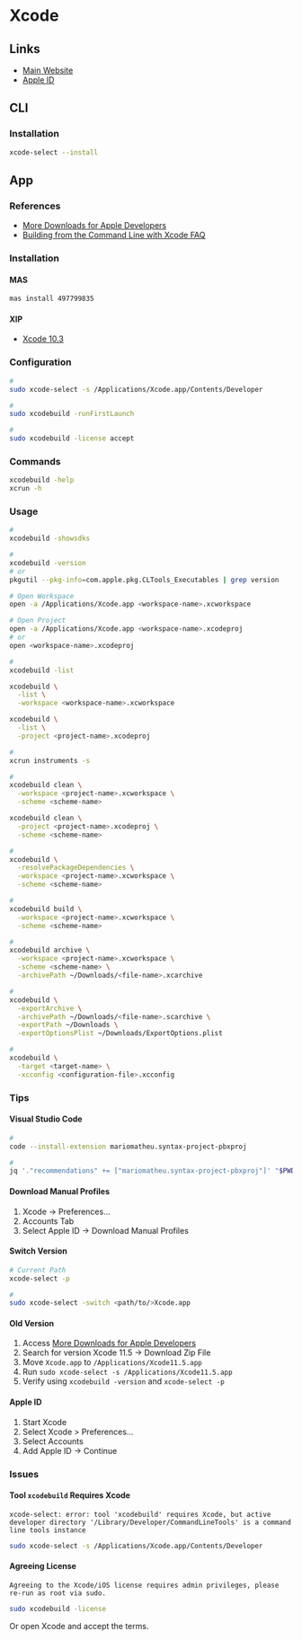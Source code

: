 # Xcode

<!--
https://medium.com/@marksiu/how-to-build-ios-project-with-command-82f20fda5ec5

https://blog.process-one.net/using-a-local-development-trusted-ca-on-macos/

https://github.com/jjfernandes87/comitando-prototype-to-prodction
-->

## Links

- [Main Website](https://developer.apple.com/xcode/)
- [Apple ID](https://appleid.apple.com)

## CLI

### Installation

```sh
xcode-select --install
```

## App

### References

- [More Downloads for Apple Developers](https://developer.apple.com/download/more/?name=Xcode)
- [Building from the Command Line with Xcode FAQ](https://developer.apple.com/library/archive/technotes/tn2339/_index.html)

### Installation

#### MAS

```sh
mas install 497799835
```

#### XIP

- [Xcode 10.3](https://developer.apple.com/services-account/download?path=/Developer_Tools/Xcode_10.3/Xcode_10.3.xip)

### Configuration

```sh
#
sudo xcode-select -s /Applications/Xcode.app/Contents/Developer

#
sudo xcodebuild -runFirstLaunch

#
sudo xcodebuild -license accept
```

### Commands

```sh
xcodebuild -help
xcrun -h
```

### Usage

```sh
#
xcodebuild -showsdks

#
xcodebuild -version
# or
pkgutil --pkg-info=com.apple.pkg.CLTools_Executables | grep version

# Open Workspace
open -a /Applications/Xcode.app <workspace-name>.xcworkspace

# Open Project
open -a /Applications/Xcode.app <workspace-name>.xcodeproj
# or
open <workspace-name>.xcodeproj

#
xcodebuild -list

xcodebuild \
  -list \
  -workspace <workspace-name>.xcworkspace

xcodebuild \
  -list \
  -project <project-name>.xcodeproj

#
xcrun instruments -s

#
xcodebuild clean \
  -workspace <project-name>.xcworkspace \
  -scheme <scheme-name>

xcodebuild clean \
  -project <project-name>.xcodeproj \
  -scheme <scheme-name>

#
xcodebuild \
  -resolvePackageDependencies \
  -workspace <project-name>.xcworkspace \
  -scheme <scheme-name>

#
xcodebuild build \
  -workspace <project-name>.xcworkspace \
  -scheme <scheme-name>

#
xcodebuild archive \
  -workspace <project-name>.xcworkspace \
  -scheme <scheme-name> \
  -archivePath ~/Downloads/<file-name>.xcarchive

#
xcodebuild \
  -exportArchive \
  -archivePath ~/Downloads/<file-name>.scarchive \
  -exportPath ~/Downloads \
  -exportOptionsPlist ~/Downloads/ExportOptions.plist

#
xcodebuild \
  -target <target-name> \
  -xcconfig <configuration-file>.xcconfig
```

### Tips

#### Visual Studio Code

```sh
#
code --install-extension mariomatheu.syntax-project-pbxproj

#
jq '."recommendations" += ["mariomatheu.syntax-project-pbxproj"]' "$PWD"/.vscode/extensions.json | sponge "$PWD"/.vscode/extensions.json
```

#### Download Manual Profiles

1. Xcode -> Preferences...
2. Accounts Tab
3. Select Apple ID -> Download Manual Profiles

#### Switch Version

```sh
# Current Path
xcode-select -p

#
sudo xcode-select -switch <path/to/>Xcode.app
```

#### Old Version

1. Access [More Downloads for Apple Developers](https://developer.apple.com/download/more/)
2. Search for version Xcode 11.5 -> Download Zip File
3. Move `Xcode.app` to `/Applications/Xcode11.5.app`
4. Run `sudo xcode-select -s /Applications/Xcode11.5.app`
5. Verify using `xcodebuild -version` and `xcode-select -p`

#### Apple ID

1. Start Xcode
2. Select Xcode > Preferences...
3. Select Accounts
4. Add Apple ID -> Continue

<!-- ####

https://stackoverflow.com/questions/3648764/editing-the-iphone-simulator-hosts-file -->

<!-- ####

1. Open Keychain Access
2. Select Keychain Access -> Certificate Assistant -> Request a Certificate From a Certificate Authority...
3.

https://ioscodesigning.com/generating-code-signing-files/ -->

<!-- #### iOS Development Certificate

```sh
open ios/Runner.xcworkspace
``` -->

### Issues

#### Tool `xcodebuild` Requires Xcode

```log
xcode-select: error: tool 'xcodebuild' requires Xcode, but active developer directory '/Library/Developer/CommandLineTools' is a command line tools instance
```

```sh
sudo xcode-select -s /Applications/Xcode.app/Contents/Developer
```

#### Agreeing License

```log
Agreeing to the Xcode/iOS license requires admin privileges, please re-run as root via sudo.
```

```sh
sudo xcodebuild -license
```

Or open Xcode and accept the terms.

<!-- ####

```log
error: No profiles for 'xxx.xxx.xxx.xxx.xxx' were found: Xcode couldn't find any iOS App Development provisioning profiles matching 'xxx.xxx.xxx.xxx.xxx'. Automatic signing is disabled and unable to generate a profile. To enable automatic signing, pass -allowProvisioningUpdates to xcodebuild. (in target 'xxx-xxx-xxx')
```

TODO -->
